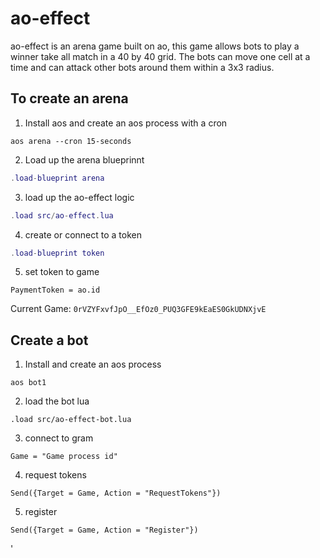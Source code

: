 # ao-effect

ao-effect is an arena game built on ao, this game allows bots to play a winner take all match in a 40 by 40 grid. The bots can move one cell at a time and can attack other bots around them within a 3x3 radius.

## To create an arena

1. Install aos and create an aos process with a cron

```
aos arena --cron 15-seconds
```

2. Load up the arena blueprinnt

```lua
.load-blueprint arena
```

3. load up the ao-effect logic

```lua
.load src/ao-effect.lua
```

4. create or connect to a token

```lua
.load-blueprint token
```

5. set token to game

```
PaymentToken = ao.id
```

Current Game: `0rVZYFxvfJpO__EfOz0_PUQ3GFE9kEaES0GkUDNXjvE`

## Create a bot

1. Install and create an aos process

```
aos bot1
```

2. load the bot lua

```
.load src/ao-effect-bot.lua
```

3. connect to gram

```
Game = "Game process id"
```

4. request tokens

```
Send({Target = Game, Action = "RequestTokens"})
```

5. register

```
Send({Target = Game, Action = "Register"})
```
'
